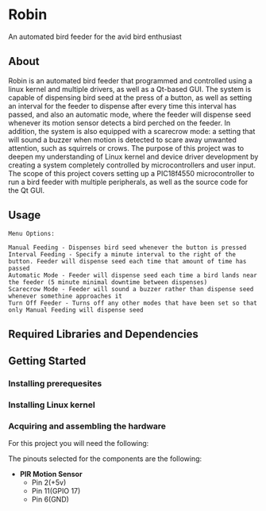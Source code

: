 # Robin
An automated bird feeder for the avid bird enthusiast



## About
Robin is an automated bird feeder that programmed and controlled using a linux kernel and multiple drivers, as well as a Qt-based GUI. The system is capable of dispensing bird seed at the press of a button, as well as setting an interval for the feeder to dispense after every time this interval has passed, and also an automatic mode, where the feeder will dispense seed whenever its motion sensor detects a bird perched on the feeder. In addition, the system is also equipped with a scarecrow mode: a setting that will sound a buzzer when motion is detected to scare away unwanted attention, such as squirrels or crows. The purpose of this project was to deepen my understanding of Linux kernel  and device driver development by creating a system completely controlled by microcontrollers and user input. The scope of this project covers setting up a PIC18f4550 microcontroller to run a bird feeder with multiple peripherals, as well as the source code for the Qt GUI.

## Usage
```
Menu Options:

Manual Feeding - Dispenses bird seed whenever the button is pressed
Interval Feeding - Specify a minute interval to the right of the button. Feeder will dispense seed each time that amount of time has passed
Automatic Mode - Feeder will dispense seed each time a bird lands near the feeder (5 minute minimal downtime between dispenses)
Scarecrow Mode - Feeder will sound a buzzer rather than dispense seed whenever somethine approaches it
Turn Off Feeder - Turns off any other modes that have been set so that only Manual Feeding will dispense seed

```


## Required Libraries and Dependencies


## Getting Started


### Installing prerequesites


### Installing Linux kernel



### Acquiring and assembling the hardware  


For this project you will need the following:


The pinouts selected for the components are the following:  
- **PIR Motion Sensor**
  - Pin 2(+5v)
  - Pin 11(GPIO 17)
  - Pin 6(GND)




